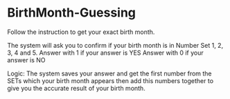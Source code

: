 # BirthMonth-Guessing

Follow the instruction to get your exact birth month.

The system will ask you to confirm if your birth month is in Number Set 1, 2, 3, 4 and 5.
Answer with 1 if your answer is YES
Answer with 0 if your answer is NO

Logic: The system saves your answer and get the first number from the SETs which your birth month appears then add this numbers together to give you the accurate result of your birth month.
